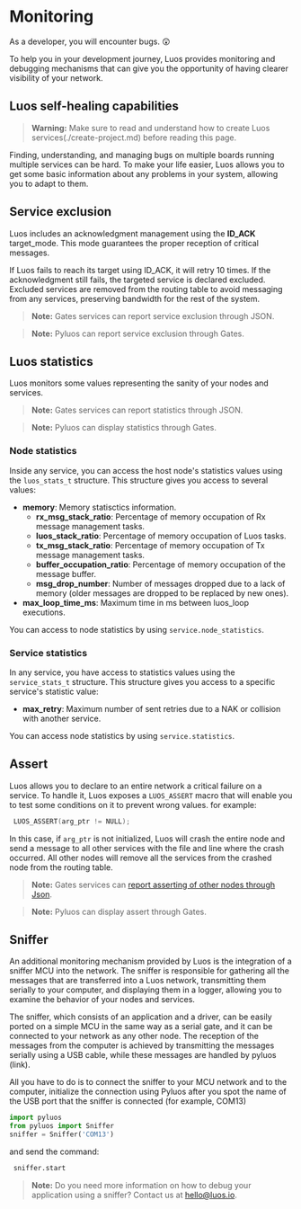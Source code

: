 # Monitoring

As a developer, you will encounter bugs. 😲

To help you in your development journey, Luos provides monitoring and debugging mechanisms that can give you the opportunity of having clearer visibility of your network.

## Luos self-healing capabilities

> **Warning:** Make sure to read and understand how to create Luos services(./create-project.md) before reading this page.

Finding, understanding, and managing bugs on multiple boards running multiple services can be hard. To make your life easier, Luos allows you to get some basic information about any problems in your system, allowing you to adapt to them.

## Service exclusion

Luos includes an acknowledgment management using the **ID_ACK** target_mode. This mode guarantees the proper reception of critical messages.

If Luos fails to reach its target using ID_ACK, it will retry 10 times. If the acknowledgment still fails, the targeted service is declared excluded. Excluded services are removed from the routing table to avoid messaging from any services, preserving bandwidth for the rest of the system.

> **Note:** Gates services can report service exclusion through JSON.

> **Note:** Pyluos can report service exclusion through Gates.

## Luos statistics

Luos monitors some values representing the sanity of your nodes and services.

> **Note:** Gates services can report statistics through JSON.

> **Note:** Pyluos can display statistics through Gates.

### Node statistics

Inside any service, you can access the host node's statistics values using the `luos_stats_t` structure.
This structure gives you access to several values:

 - **memory**: Memory statisctics information.
     - **rx_msg_stack_ratio**: Percentage of memory occupation of Rx message management tasks.
     - **luos_stack_ratio**: Percentage of memory occupation of Luos tasks.
     - **tx_msg_stack_ratio**: Percentage of memory occupation of Tx message management tasks.
     - **buffer_occupation_ratio**: Percentage of memory occupation of the message buffer.
     - **msg_drop_number**: Number of messages dropped due to a lack of memory (older messages are dropped to be replaced by new ones).
 - **max_loop_time_ms**: Maximum time in ms between luos_loop executions.

You can access to node statistics by using `service.node_statistics`.

### Service statistics

In any service, you have access to statistics values using the `service_stats_t` structure.
This structure gives you access to a specific service's statistic value:

 - **max_retry**: Maximum number of sent retries due to a NAK or collision with another service.

You can access node statistics by using `service.statistics`.

## Assert

Luos allows you to declare to an entire network a critical failure on a service.
To handle it, Luos exposes a `LUOS_ASSERT` macro that will enable you to test some conditions on it to prevent wrong values.
for example:

``` C
 LUOS_ASSERT(arg_ptr != NULL);
```

In this case, if `arg_ptr` is not initialized, Luos will crash the entire node and send a message to all other services with the file and line where the crash occurred. All other nodes will remove all the services from the crashed node from the routing table.

> **Note:** Gates services can [report asserting of other nodes through Json](../api/api.md).

> **Note:** Pyluos can display assert through Gates.

## Sniffer

An additional monitoring mechanism provided by Luos is the integration of a sniffer MCU into the network. The sniffer is responsible for gathering all the messages that are transferred into a Luos network, transmitting them serially to your computer, and displaying them in a logger,  allowing you to examine the behavior of your nodes and services.

The sniffer, which consists of an application and a driver, can be easily ported on a simple MCU in the same way as a serial gate, and it can be connected to your network as any other node. The reception of the messages from the computer is achieved by transmitting the messages serially using a USB cable, while these messages are handled by pyluos (link).

All you have to do is to connect the sniffer to your MCU network and to the computer, initialize the connection using Pyluos after you spot the name of the USB port that the sniffer is connected (for example, COM13) 

```python
import pyluos
from pyluos import Sniffer
sniffer = Sniffer('COM13')
```
and send the command:

```python
 sniffer.start
```

> **Note:** Do you need more information on how to debug your application using a sniffer? 
> Contact us at <a href="mailto:hello@luos.io">hello@luos.io</a>.
